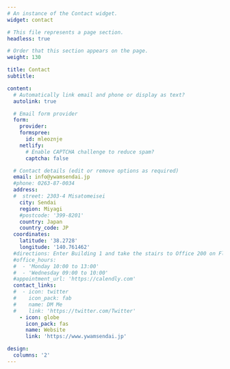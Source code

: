 ```yaml
---
# An instance of the Contact widget.
widget: contact

# This file represents a page section.
headless: true

# Order that this section appears on the page.
weight: 130

title: Contact
subtitle:

content:
  # Automatically link email and phone or display as text?
  autolink: true

  # Email form provider
  form:
    provider:
    formspree:
      id: mleoznje
    netlify:
      # Enable CAPTCHA challenge to reduce spam?
      captcha: false

  # Contact details (edit or remove options as required)
  email: info@ywamsendai.jp
  #phone: 0263-87-0034
  address:
  #  street: 2303-4 Misatomeisei
    city: Sendai
    region: Miyagi
    #postcode: '399-8201'
    country: Japan
    country_code: JP
  coordinates:
    latitude: '38.2728'
    longitude: '140.761462'
  #directions: Enter Building 1 and take the stairs to Office 200 on Floor 2
  #office_hours:
  #  - 'Monday 10:00 to 13:00'
  #  - 'Wednesday 09:00 to 10:00'
  #appointment_url: 'https://calendly.com'
  contact_links:
  #  - icon: twitter
  #    icon_pack: fab
  #    name: DM Me
  #    link: 'https://twitter.com/Twitter'
    - icon: globe
      icon_pack: fas
      name: Website
      link: 'https://www.ywamsendai.jp'

design:
  columns: '2'
---
```

